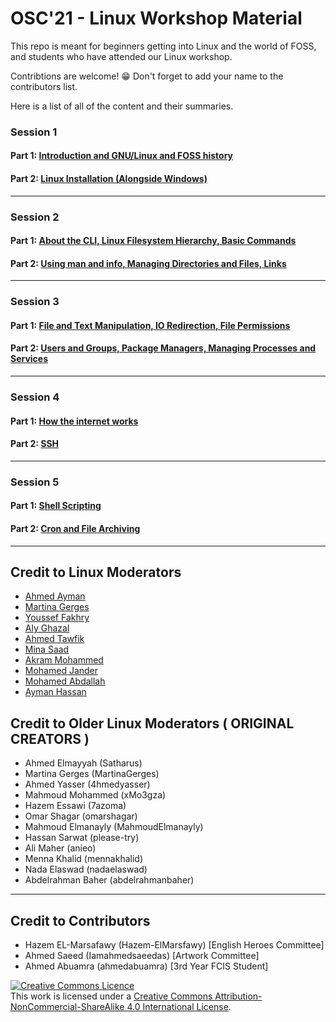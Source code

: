 # OSC'21 - Linux Workshop Material 

This repo is meant for beginners getting into Linux and the world of FOSS, and students who have attended our Linux workshop. 

Contribtions are welcome! 😁 Don't forget to add your name to the contributors list.


Here is a list of all of the content and their summaries.


### Session 1

#### Part 1: [Introduction and GNU/Linux and FOSS history](Session-1/Part-1)

#### Part 2: [Linux Installation (Alongside Windows)](Session-1/Part-2)
_________________

### Session 2

#### Part 1: [About the CLI, Linux Filesystem Hierarchy, Basic Commands](Session-2/Part-1)

#### Part 2: [Using man and info, Managing Directories and Files, Links](Session-2/Part-1)
_________________

### Session 3

#### Part 1: [File and Text Manipulation, IO Redirection, File Permissions](Session-3/Part-1)

#### Part 2: [Users and Groups, Package Managers, Managing Processes and Services](Session-3/Part-2)
_________________

### Session 4

#### Part 1: [How the internet works](Session-4/Part-1)

#### Part 2: [SSH](Session-4/Part-2)
_________________

### Session 5

#### Part 1: [Shell Scripting](Session-5/Part-1)

#### Part 2: [Cron and File Archiving](Session-5/Part-2)

___________________________________________________________

## Credit to Linux Moderators

* [Ahmed Ayman](github.com/a7medayman6)
* [Martina Gerges](github.com/MartinaGerges)
* [Youssef Fakhry](github.com/yeimsf)
* [Aly Ghazal](github.com/Aly-Ghazal)
* [Ahmed Tawfik](github.com/v01dc0d3)
* [Mina Saad](github.com/MinaSaad47)
* [Akram Mohammed](github.com/Akrammohamed01)
* [Mohamed Jander](github.com/M-JANDAR12)
* [Mohamed Abdallah](github.com/mohamedabdallah20)
* [Ayman Hassan](github.com/aymanred121)

## Credit to Older Linux Moderators ( **ORIGINAL CREATORS** )
 
* Ahmed Elmayyah (Satharus)
* Martina Gerges (MartinaGerges)
* Ahmed Yasser (4hmedyasser)
* Mahmoud Mohammed (xMo3gza)
* Hazem Essawi (7azoma)
* Omar Shagar (omarshagar)
* Mahmoud Elmanayly (MahmoudElmanayly)
* Hassan Sarwat (please-try)
* Ali Maher (anieo)
* Menna Khalid (mennakhalid)
* Nada Elaswad (nadaelaswad)
* Abdelrahman Baher (abdelrahmanbaher)
___________________
## Credit to Contributors
* Hazem EL-Marsafawy (Hazem-ElMarsfawy) [English Heroes Committee]
* Ahmed Saeed (Iamahmedsaeedas) [Artwork Committee]
* Ahmed Abuamra (ahmedabuamra) [3rd Year FCIS Student]

<a rel="license" href="http://creativecommons.org/licenses/by-nc-sa/4.0/"><img alt="Creative Commons Licence" style="border-width:0" src="https://i.creativecommons.org/l/by-nc-sa/4.0/88x31.png" /></a><br />This work is licensed under a <a rel="license" href="http://creativecommons.org/licenses/by-nc-sa/4.0/">Creative Commons Attribution-NonCommercial-ShareAlike 4.0 International License</a>.
